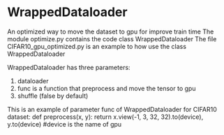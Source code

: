 # WrappedDataloader
An optimized way to move the dataset to gpu for improve train time
The module optimize.py contains the code class WrappedDataloader
The file CIFAR10_gpu_optimized.py is an example to how use the class WrappedDataloader

WrappedDataloader has three parameters:
  1. dataloader
  2. func is a function that preprocess and move the tensor to gpu
  3. shuffle (false by default)

This is an example of parameter func of WrappedDataloader for CIFAR10 dataset:
def preprocess(x, y):
    return x.view(-1, 3, 32, 32).to(device), y.to(device)  #device is the name of gpu
